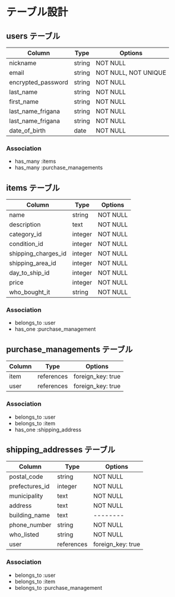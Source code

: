 # テーブル設計


## users テーブル

| Column                  | Type   | Options             |
| --------                | ------ | --------            |
| nickname                | string | NOT NULL            |
| email                   | string | NOT NULL, NOT UNIQUE|
| encrypted_password      | string | NOT NULL            |
| last_name               | string | NOT NULL            |
| first_name              | string | NOT NULL            |
| last_name_frigana       | string | NOT NULL            |
| last_name_frigana       | string | NOT NULL            |
| date_of_birth           | date   | NOT NULL            |


### Association

- has_many :items
- has_many :purchase_managements


## items テーブル

| Column              | Type       | Options  |
| ------              | ------     | -------- |
| name                | string     | NOT NULL |
| description         | text       | NOT NULL |
| category_id         | integer    | NOT NULL |
| condition_id        | integer    | NOT NULL |
| shipping_charges_id | integer    | NOT NULL |
| shipping_area_id    | integer    | NOT NULL |
| day_to_ship_id      | integer    | NOT NULL |
| price               | integer    | NOT NULL |
| who_bought_it       | string     | NOT NULL |


### Association

- belongs_to :user
- has_one    :purchase_management


## purchase_managements テーブル

| Column      | Type       | Options           |
| ------      | ---------- | --------          |
| item        | references | foreign_key: true |
| user        | references | foreign_key: true |

### Association

- belongs_to :user
- belongs_to :item
- has_one    :shipping_address


## shipping_addresses テーブル

| Column         | Type       | Options           |
| ------         | ---------- | --------          |
| postal_code    | string     | NOT NULL          |
| prefectures_id | integer    | NOT NULL          |
| municipality   | text       | NOT NULL          |
| address        | text       | NOT NULL          |
| building_name  | text       | --------          |
| phone_number   | string     | NOT NULL          |
| who_listed     | string     | NOT NULL          |
| user           | references | foreign_key: true |



### Association

- belongs_to :user
- belongs_to :item
- belongs_to :purchase_management